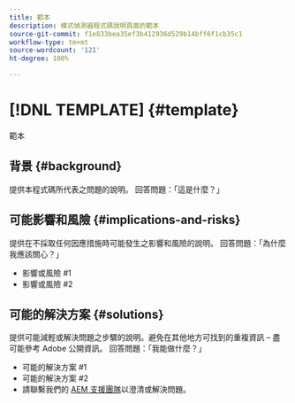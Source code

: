 ```yaml
---
title: 範本
description: 模式偵測器程式碼說明頁面的範本
source-git-commit: f1e833bea35ef3b412936d529b14bff6f1cb35c1
workflow-type: tm+mt
source-wordcount: '121'
ht-degree: 100%

---
```



# [!DNL TEMPLATE] {#template}

範本

## 背景 {#background}

提供本程式碼所代表之問題的說明。
回答問題：「這是什麼？」

## 可能影響和風險 {#implications-and-risks}

提供在不採取任何因應措施時可能發生之影響和風險的說明。
回答問題：「為什麼我應該關心？」

* 影響或風險 #1
* 影響或風險 #2

## 可能的解決方案 {#solutions}

提供可能減輕或解決問題之步驟的說明。避免在其他地方可找到的重複資訊 – 盡可能參考 Adobe 公開資訊。
回答問題：「我能做什麼？」

* 可能的解決方案 #1
* 可能的解決方案 #2
* 請聯繫我們的 [AEM 支援團隊](https://helpx.adobe.com/tw/enterprise/using/support-for-experience-cloud.html)以澄清或解決問題。
